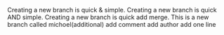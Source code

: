 Creating a new branch is quick & simple.
Creating a new branch is quick AND simple.
Creating a new branch is quick add merge.
This is a new branch called michoel(additional)
add comment
add author
add one line
